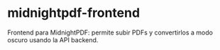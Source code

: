 # midnightpdf-frontend
Frontend para MidnightPDF: permite subir PDFs y convertirlos a modo oscuro usando la API backend.

